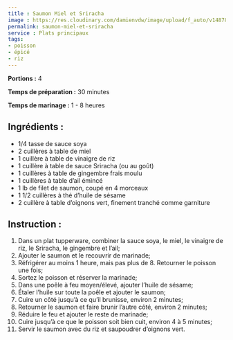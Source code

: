 ```yaml
---
title : Saumon Miel et Sriracha
image : https://res.cloudinary.com/damienvdw/image/upload/f_auto/v1487858573/recettes/Saumon-Miel-et-Sriracha_ycxfjz.jpg
permalink: saumon-miel-et-sriracha
service : Plats principaux
tags:
- poisson
- épicé
- riz
---
```


**Portions :** 4

**Temps de préparation :** 30 minutes

**Temps de marinage :** 1 - 8 heures

## Ingrédients :
- 1/4 tasse de sauce soya
- 2 cuillères à table de miel
- 1 cuillère à table de vinaigre de riz
- 1 cuillère à table de sauce Sriracha (ou au goût)
- 1 cuillères à table de gingembre frais moulu
- 1 cuillères à table d’ail émincé
- 1 lb de filet de saumon, coupé en 4 morceaux
- 1 1/2 cuillères à thé d’huile de sésame
- 2 cuillère à table d’oignons vert, finement tranché comme garniture

## Instruction :
1. Dans un plat tupperware, combiner la sauce soya, le miel, le vinaigre de riz, le Sriracha, le gingembre et l’ail;
2. Ajouter le saumon et le recouvrir de marinade;
3. Réfrigérer au moins 1 heure, mais pas plus de 8. Retourner le poisson une fois;
4. Sortez le poisson et réserver la marinade;
5. Dans une poêle à feu moyen/élevé, ajouter l’huile de sésame;
6. Étaler l’huile sur toute la poêle et ajouter le saumon;
7. Cuire un côté jusqu’à ce qu’il brunisse, environ 2 minutes;
8. Retourner le saumon et faire brunir l’autre côté, environ 2 minutes;
9. Réduire le feu et ajouter le reste de marinade;
10. Cuire jusqu’à ce que le poisson soit bien cuit, environ 4 à 5 minutes;
11. Servir le saumon avec du riz et saupoudrer d’oignons vert.
